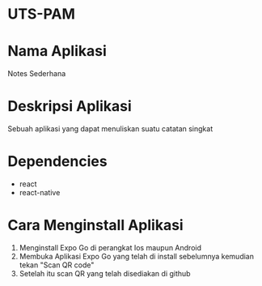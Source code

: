 # UTS-PAM
# Nama Aplikasi
  Notes Sederhana
# Deskripsi Aplikasi
  Sebuah aplikasi yang dapat menuliskan suatu catatan singkat
# Dependencies
  - react
  - react-native
# Cara Menginstall Aplikasi
  1. Menginstall Expo Go di perangkat Ios maupun Android
  2. Membuka Aplikasi Expo Go yang telah di install sebelumnya kemudian tekan "Scan QR code"
  3. Setelah itu scan QR yang telah disediakan di github
